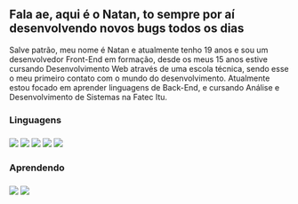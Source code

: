 <h2>Fala ae, aqui é o Natan, to sempre por aí desenvolvendo novos bugs todos os dias</h2>
<p text-align:"justify">
  Salve patrão, meu nome é Natan e atualmente tenho 19 anos e sou um desenvolvedor Front-End em formação,
  desde os meus 15 anos estive cursando Desenvolvimento Web através de uma escola técnica, sendo esse o 
  meu primeiro contato com o mundo do desenvolvimento. Atualmente estou focado em aprender linguagens
  de Back-End, e cursando Análise e Desenvolvimento de Sistemas na Fatec Itu.
</p>
<p align="left">
  <h3>Linguagens<h3>
    <img src="https://img.shields.io/badge/HTML5-E34F26?style=for-the-badge&logo=html5&logoColor=white"/>
    <img src="https://img.shields.io/badge/CSS3-1572B6?style=for-the-badge&logo=css3&logoColor=white"/>
    <img src="https://img.shields.io/badge/JavaScript-F7DF1E?style=for-the-badge&logo=javascript&logoColor=black">
    <img src="https://img.shields.io/badge/PHP-777BB4?style=for-the-badge&logo=php&logoColor=white"/>
    <img src="https://img.shields.io/badge/MySQL-00000F?style=for-the-badge&logo=mysql&logoColor=white"/>
</p>
<p align="left">
  <h3>Aprendendo<h3>
    <img src="https://img.shields.io/badge/TypeScript-007ACC?style=for-the-badge&logo=typescript&logoColor=white">
    <img src="https://img.shields.io/badge/Node.js-43853D?style=for-the-badge&logo=node.js&logoColor=white">
</p>
